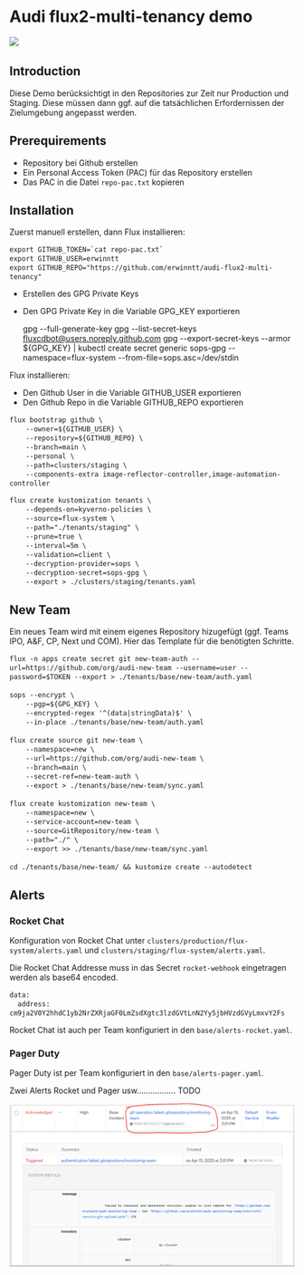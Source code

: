 # Audi flux2-multi-tenancy demo

![](docs/img/flux2-multi-tenancy.png)

## Introduction

Diese Demo berücksichtigt in den Repositories zur Zeit nur Production und Staging. Diese müssen dann ggf. auf die tatsächlichen Erfordernissen der Zielumgebung angepasst werden.

## Prerequirements

- Repository bei Github erstellen
- Ein Personal Access Token (PAC) für das Repository erstellen
- Das PAC in die Datei `repo-pac.txt` kopieren

## Installation

Zuerst manuell erstellen, dann Flux installieren:

    export GITHUB_TOKEN=`cat repo-pac.txt`
    export GITHUB_USER=erwinntt
    export GITHUB_REPO="https://github.com/erwinntt/audi-flux2-multi-tenancy"

- Erstellen des GPG Private Keys
- Den GPG Private Key in die Variable GPG_KEY exportieren

    gpg --full-generate-key
    gpg --list-secret-keys fluxcdbot@users.noreply.github.com
    gpg --export-secret-keys --armor ${GPG_KEY} | kubectl create secret generic sops-gpg --namespace=flux-system --from-file=sops.asc=/dev/stdin

Flux installieren:

- Den Github User in die Variable GITHUB_USER exportieren
- Den Github Repo in die Variable GITHUB_REPO exportieren

```
flux bootstrap github \
    --owner=${GITHUB_USER} \
    --repository=${GITHUB_REPO} \
    --branch=main \
    --personal \
    --path=clusters/staging \
    --components-extra image-reflector-controller,image-automation-controller
```

```
flux create kustomization tenants \
    --depends-on=kyverno-policies \
    --source=flux-system \
    --path="./tenants/staging" \
    --prune=true \
    --interval=5m \
    --validation=client \
    --decryption-provider=sops \
    --decryption-secret=sops-gpg \
    --export > ./clusters/staging/tenants.yaml
```

## New Team

Ein neues Team wird mit einem eigenes Repository hizugefügt (ggf. Teams IPO, A&F, CP, Next und COM). Hier das Template für die benötigten Schritte.

    flux -n apps create secret git new-team-auth --url=https://github.com/org/audi-new-team --username=user --password=$TOKEN --export > ./tenants/base/new-team/auth.yaml

    sops --encrypt \
        --pgp=${GPG_KEY} \
        --encrypted-regex '^(data|stringData)$' \
        --in-place ./tenants/base/new-team/auth.yaml

    flux create source git new-team \
        --namespace=new \
        --url=https://github.com/org/audi-new-team \
        --branch=main \
        --secret-ref=new-team-auth \
        --export > ./tenants/base/new-team/sync.yaml

    flux create kustomization new-team \
        --namespace=new \
        --service-account=new-team \
        --source=GitRepository/new-team \
        --path="./" \
        --export >> ./tenants/base/new-team/sync.yaml

    cd ./tenants/base/new-team/ && kustomize create --autodetect

## Alerts

### Rocket Chat

Konfiguration von Rocket Chat unter `clusters/production/flux-system/alerts.yaml` und `clusters/staging/flux-system/alerts.yaml`.

Die Rocket Chat Addresse muss in das Secret `rocket-webhook` eingetragen werden als base64 encoded.

```
data:
  address: cm9ja2V0Y2hhdC1yb2NrZXRjaGF0LmZsdXgtc3lzdGVtLnN2Yy5jbHVzdGVyLmxvY2Fs
```

Rocket Chat ist auch per Team konfiguriert in den `base/alerts-rocket.yaml`.

### Pager Duty

Pager Duty ist per Team konfiguriert in den `base/alerts-pager.yaml`.


Zwei Alerts Rocket und Pager usw................. TODO

![](docs/img/alert-pager-test.png)

